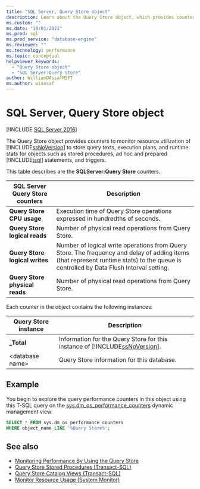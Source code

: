 ```yaml
---
title: "SQL Server, Query Store object"
description: Learn about the Query Store object, which provides counters to monitor resource usage of SQL Server to store query texts, execution plans and runtime stats.
ms.custom: ""
ms.date: "10/01/2021"
ms.prod: sql
ms.prod_service: "database-engine"
ms.reviewer: ""
ms.technology: performance
ms.topic: conceptual
helpviewer_keywords: 
  - "Query Store object"
  - "SQL Server:Query Store"
author: WilliamDAssafMSFT
ms.author: wiassaf
---
```

# SQL Server, Query Store object

 [!INCLUDE [SQL Server 2016](../../includes/applies-to-version/sqlserver2016.md)]

The Query Store object provides counters to monitor resource utilization of [!INCLUDE[ssNoVersion](../../includes/ssnoversion-md.md)] to store query texts, execution plans, and runtime stats for objects such as stored procedures, ad hoc and prepared [!INCLUDE[tsql](../../includes/tsql-md.md)] statements, and triggers.  
  
This table describes are the **SQLServer:Query Store** counters.  
  
|SQL Server Query Store counters|Description|  
|-------------------------------------|-----------------|  
|**Query Store CPU usage**|Execution time of Query Store operations expressed in hundredths of seconds.|  
|**Query Store logical reads**|Number of physical read operations from Query Store.|  
|**Query Store logical writes**|Number of logical write operations from Query Store. The frequency and delay of adding items (that represent runtime stats) to the queue is controlled by Data Flush Interval setting.|  
|**Query Store physical reads**|Number of physical read operations from Query Store.|  
  
 Each counter in the object contains the following instances:  
  
|Query Store instance|Description|  
|--------------------------|-----------------|  
|**_Total**|Information for the Query Store for this instance of [!INCLUDE[ssNoVersion](../../includes/ssnoversion-md.md)].|  
|\<database name>|Query Store information for this database.|  

  
## Example

You begin to explore the query performance counters in this object using this T-SQL query on the [sys.dm_os_performance_counters](../system-dynamic-management-views/sys-dm-os-performance-counters-transact-sql.md) dynamic management view:

```sql
SELECT * FROM sys.dm_os_performance_counters
WHERE object_name LIKE '%Query Store%';
```  
  
## See also  

- [Monitoring Performance By Using the Query Store](../../relational-databases/performance/monitoring-performance-by-using-the-query-store.md)
- [Query Store Stored Procedures &#40;Transact-SQL&#41;](../../relational-databases/system-stored-procedures/query-store-stored-procedures-transact-sql.md)
- [Query Store Catalog Views &#40;Transact-SQL&#41;](../../relational-databases/system-catalog-views/query-store-catalog-views-transact-sql.md)
- [Monitor Resource Usage &#40;System Monitor&#41;](../../relational-databases/performance-monitor/monitor-resource-usage-system-monitor.md)  

